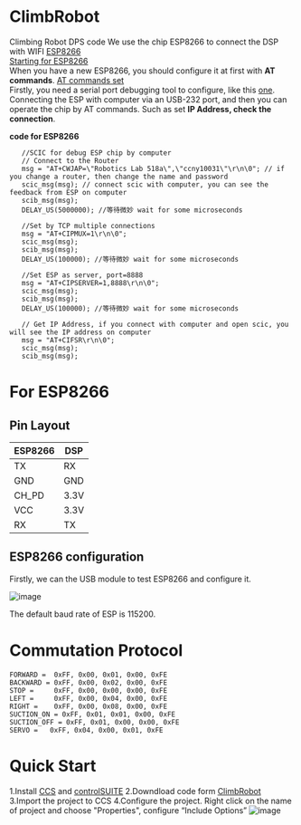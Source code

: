 # ClimbRobot
Climbing Robot DPS code
We use the chip ESP8266 to connect the DSP with WIFI [ESP8266](https://en.wikipedia.org/wiki/ESP8266)    
[Starting for ESP8266](https://circuitdigest.com/microcontroller-projects/how-to-use-at-commands-with-esp8266-module)      
When you have a new ESP8266, you should configure it at first with **AT commands**.  [AT commands set](https://www.espressif.com/sites/default/files/documentation/4a-esp8266_at_instruction_set_en.pdf)     
Firstly, you need a serial port debugging tool to configure, like this [one](https://github.com/Neutree/COMTool/releases).   
Connecting the ESP with computer via an USB-232 port, and then you can operate the chip by AT commands. Such as set **IP Address, check the connection**.


**code for ESP8266**	
```
   //SCIC for debug ESP chip by computer
   // Connect to the Router
   msg = "AT+CWJAP=\"Robotics Lab 518a\",\"ccny10031\"\r\n\0"; // if you change a router, then change the name and password
   scic_msg(msg); // connect scic with computer, you can see the feedback from ESP on computer
   scib_msg(msg);
   DELAY_US(5000000); //等待微妙 wait for some microseconds

   //Set by TCP multiple connections
   msg = "AT+CIPMUX=1\r\n\0";
   scic_msg(msg);
   scib_msg(msg);
   DELAY_US(100000); //等待微妙 wait for some microseconds

   //Set ESP as server, port=8888
   msg = "AT+CIPSERVER=1,8888\r\n\0";
   scic_msg(msg);
   scib_msg(msg);
   DELAY_US(100000); //等待微妙 wait for some microseconds

   // Get IP Address, if you connect with computer and open scic, you will see the IP address on computer
   msg = "AT+CIFSR\r\n\0";
   scic_msg(msg);
   scib_msg(msg);
```

# For ESP8266
## Pin Layout

ESP8266 | DSP
---|---
TX | RX
GND | GND
CH_PD | 3.3V
VCC | 3.3V
RX | TX

## ESP8266 configuration 

Firstly, we can the USB module to test ESP8266 and configure it.       

![image](https://ss1.bdstatic.com/70cFuXSh_Q1YnxGkpoWK1HF6hhy/it/u=3711389681,1822270054&fm=27&gp=0.jpg)      

The default baud rate of ESP is 115200.

# Commutation Protocol
	FORWARD =  0xFF, 0x00, 0x01, 0x00, 0xFE
	BACKWARD = 0xFF, 0x00, 0x02, 0x00, 0xFE
	STOP =     0xFF, 0x00, 0x00, 0x00, 0xFE
	LEFT =     0xFF, 0x00, 0x04, 0x00, 0xFE
	RIGHT =    0xFF, 0x00, 0x08, 0x00, 0xFE
	SUCTION_ON = 0xFF, 0x01, 0x01, 0x00, 0xFE
	SUCTION_OFF = 0xFF, 0x01, 0x00, 0x00, 0xFE
	SERVO =   0xFF, 0x04, 0x00, 0x01, 0xFE

# Quick Start
1.Install [CCS](http://www.ti.com/tool/CCSTUDIO) and [controlSUITE](http://www.ti.com/tool/CONTROLSUITE)
2.Downdload code form [ClimbRobot](https://github.com/liuzhaoming5954/ClimbRobot)
3.Import the project to CCS
4.Configure the project. Right click on the name of project and choose "Properties", configure “Include Options”
![image](http://www.21ic.com/d/file/201601/c7eb07e699c54bb394a7fc358b5e75f2.png)
